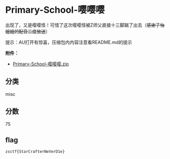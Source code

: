 # Primary-School-嘤嘤嘤

出现了，又是嘤嘤怪！可惜了这次嘤嘤怪被Z师父直接十三脚踹了出去（~~感谢子怡姐姐的配音二度放送~~）

提示：AU打开有惊喜，压缩包内内容注意看README.md的提示

**附件：**

- [Primary-School-嘤嘤嘤.zip](http://wegfan.oss-cn-shenzhen.aliyuncs.com/Primary-School-%E5%98%A4%E5%98%A4%E5%98%A4.zip)

## 分类

misc

## 分数

75

## flag

`zsctf{StarCrafterNeVerD1e}`
